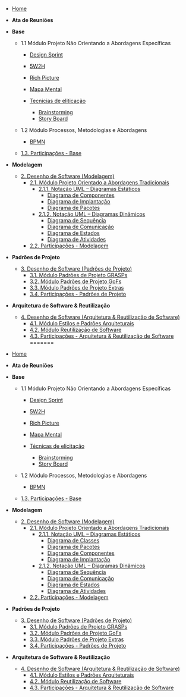 <!-- docs/_sidebar.md -->

- [Home](/README.md)


- **Ata de Reuniões**

- **Base**

  - 1.1 Módulo Projeto Não Orientando a Abordagens Específicas
    - [Design Sprint](/docs/Base/DesignSprint.md) 
    - [5W2H](/docs/Base/5W2H.md) 
    - [Rich Picture](/docsBase/Rich-picture.md) 
    - [Mapa Mental](/docs/Base/mapamental.md)

    - [Tecnicias de eliticação](#)

      - [Brainstorming](/docs/Base/eliticacao/Brainstorming.md)
      - [Story Board](/docs/Base/eliticacao/StoryBoard.md)


  - 1.2 Módulo Processos, Metodologias e Abordagens

    - [BPMN](/docsBase/BPMN.md)

  - [1.3. Participações - Base](/docs/Base/1.3.ParticipacoesBase.md)

- **Modelagem**
  - [2. Desenho de Software (Modelagem)](/docs/Modelagem/2.Modelagem.md)
    - [2.1. Módulo Projeto Orientado a Abordagens Tradicionais](/docs/Modelagem/2.1.ModelagemTradicional.md)
      - [2.1.1. Notação UML – Diagramas Estáticos](/docs/Modelagem/2.1.1.UMLEstaticos.md)
        - [Diagrama de Componentes](/Modelagem/diagramaComponentes.md)
        - [Diagrama de Implantação](/Modelagem/diagramaImplantacao.md)
        - [Diagrama de Pacotes](/Modelagem/diagramaPacotes.md)
      - [2.1.2. Notação UML – Diagramas Dinâmicos](/docs/Modelagem/2.1.2.UMLDinamicos.md)
        - [Diagrama de Sequência](/docs/Modelagem/diagramasDinamicos/Diagramadesequência.md)
        - [Diagrama de Comunicação](/Modelagem/diagramasDinamicos/)
        - [Diagrama de Estados](/docs/Modelagem/diagramasDinamicos/DiagramadeEstados.md)
        - [Diagrama de Atividades](/docs/Modelagem/diagramasDinamicos/DiagramadeAtividades.md)
    - [2.2. Participações - Modelagem](/docs/Modelagem/2.2.ParticipacoesModelagem.md)

- **Padrões de Projeto**
  - [3. Desenho de Software (Padrões de Projeto)]()
    - [3.1. Módulo Padrões de Projeto GRASPs]()
    - [3.2. Módulo Padrões de Projeto GoFs]()
    - [3.3. Módulo Padrões de Projeto Extras]()
    - [3.4. Participações - Padrões de Projeto]()

- **Arquitetura de Software & Reutilização**
  - [4. Desenho de Software (Arquitetura & Reutilização de Software)]()
    - [4.1. Módulo Estilos e Padrões Arquiteturais]()
    - [4.2. Módulo Reutilização de Software]()
    - [4.3. Participações - Arquitetura & Reutilização de Software]()
=======
<!-- docs/_sidebar.md -->

- [Home](/README.md)


- **Ata de Reuniões**

- **Base**

  - 1.1 Módulo Projeto Não Orientando a Abordagens Específicas
    - [Design Sprint](/docs/Base/DesignSprint.md) 
    - [5W2H](/docs/Base/5W2H.md) 
    - [Rich Picture](/docsBase/Rich-picture.md) 
    - [Mapa Mental](/docs/Base/mapamental.md)

    - [Técnicas de elicitação](#)

      - [Brainstorming](/docs/Base/eliticacao/Brainstorming.md)
      - [Story Board](/docs/Base/eliticacao/StoryBoard.md)


  - 1.2 Módulo Processos, Metodologias e Abordagens

    - [BPMN](/docsBase/BPMN.md)

  - [1.3. Participações - Base](/docs/Base/1.3.ParticipacoesBase.md)

- **Modelagem**
  - [2. Desenho de Software (Modelagem)](/docs/Modelagem/2.Modelagem.md)
    - [2.1. Módulo Projeto Orientado a Abordagens Tradicionais](/docs/Modelagem/2.1.ModelagemTradicional.md)
      - [2.1.1. Notação UML – Diagramas Estáticos](/docs/Modelagem/2.1.1.UMLEstaticos.md)
        - [Diagrama de Classes](/Modelagem/DiagramaEstaticos/DiagramaDeClasses.md)
        - [Diagrama de Pacotes]()
        - [Diagrama de Componentes]()
        - [Diagrama de Implantação]()
      - [2.1.2. Notação UML – Diagramas Dinâmicos](/docs/Modelagem/2.1.2.UMLDinamicos.md)
        - [Diagrama de Sequência]()
        - [Diagrama de Comunicação]()
        - [Diagrama de Estados]()
        - [Diagrama de Atividades]()
    - [2.2. Participações - Modelagem](/docs/Modelagem/2.2.ParticipacoesModelagem.md)

- **Padrões de Projeto**
  - [3. Desenho de Software (Padrões de Projeto)]()
    - [3.1. Módulo Padrões de Projeto GRASPs]()
    - [3.2. Módulo Padrões de Projeto GoFs]()
    - [3.3. Módulo Padrões de Projeto Extras]()
    - [3.4. Participações - Padrões de Projeto]()

- **Arquitetura de Software & Reutilização**
  - [4. Desenho de Software (Arquitetura & Reutilização de Software)]()
    - [4.1. Módulo Estilos e Padrões Arquiteturais]()
    - [4.2. Módulo Reutilização de Software]()
    - [4.3. Participações - Arquitetura & Reutilização de Software]()

